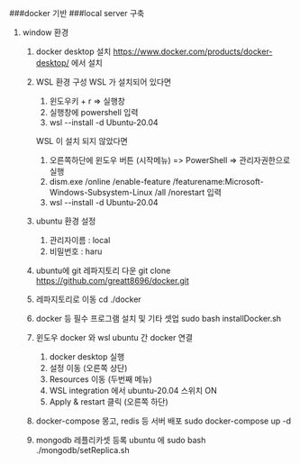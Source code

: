 ###docker 기반 
###local server 구축

1. window 환경
    1. docker desktop 설치
       https://www.docker.com/products/docker-desktop/ 에서 설치

    2. WSL 환경 구성
        WSL 가 설치되어 있다면
        1. 윈도우키 + r => 실행창 
        2. 실행창에 powershell 입력
        3. wsl --install -d Ubuntu-20.04

        WSL 이 설치 되지 않았다면
        1. 오른쪽하단에 윈도우 버튼 (시작메뉴) => PowerShell => 관리자권한으로 실행
        2. dism.exe /online /enable-feature /featurename:Microsoft-Windows-Subsystem-Linux /all /norestart  입력
        3. wsl --install -d Ubuntu-20.04

    3. ubuntu 환경 설정
        1. 관리자이름 : local
        2. 비밀번호 : haru 

    4. ubuntu에 git 레파지토리 다운
       git clone https://github.com/greatt8696/docker.git

    5. 레파지토리로 이동
       cd ./docker
    
    6. docker 등 필수 프로그램 설치 및 기타 셋업
       sudo bash installDocker.sh

    7. 윈도우 docker 와 wsl ubuntu 간 docker 연결
       1. docker desktop 실행 
       2. 설정 이동 (오른쪽 상단)
       3. Resources 이동 (두번째 메뉴) 
       4. WSL integration 에서 ubuntu-20.04 스위치 ON 
       5. Apply & restart 클릭 (오른쪽 하단)
    
    8. docker-compose 몽고, redis 등 서버 배포
       sudo docker-compose up -d

    9. mongodb 레플리카셋 등록
       ubuntu 에 
       sudo bash ./mongodb/setReplica.sh


